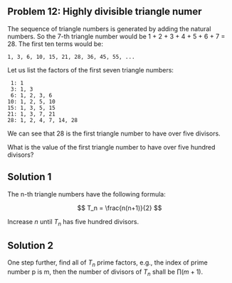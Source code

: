 ## Problem 12: Highly divisible triangle numer

The sequence of triangle numbers is generated by adding the natural numbers.
So the 7-th triangle number would be 1 + 2 + 3 + 4 + 5 + 6 + 7 = 28. The first
ten terms would be:

    1, 3, 6, 10, 15, 21, 28, 36, 45, 55, ...

Let us list the factors of the first seven triangle numbers:

     1: 1
     3: 1, 3
     6: 1, 2, 3, 6
    10: 1, 2, 5, 10
    15: 1, 3, 5, 15
    21: 1, 3, 7, 21
    28: 1, 2, 4, 7, 14, 28

We can see that 28 is the first triangle number to have over five divisors.

What is the value of the first triangle number to have over five hundred
divisors?

## Solution 1

The n-th triangle numbers have the following formula:

$$
T_n = \frac{n(n+1)}{2}
$$

Increase $n$ until $T_n$ has five hundred divisors.


## Solution 2

One step further, find all of $T_n$ prime factors, e.g., the index of prime
number p is m, then the number of divisors of $T_n$ shall be $\prod (m + 1)$.
